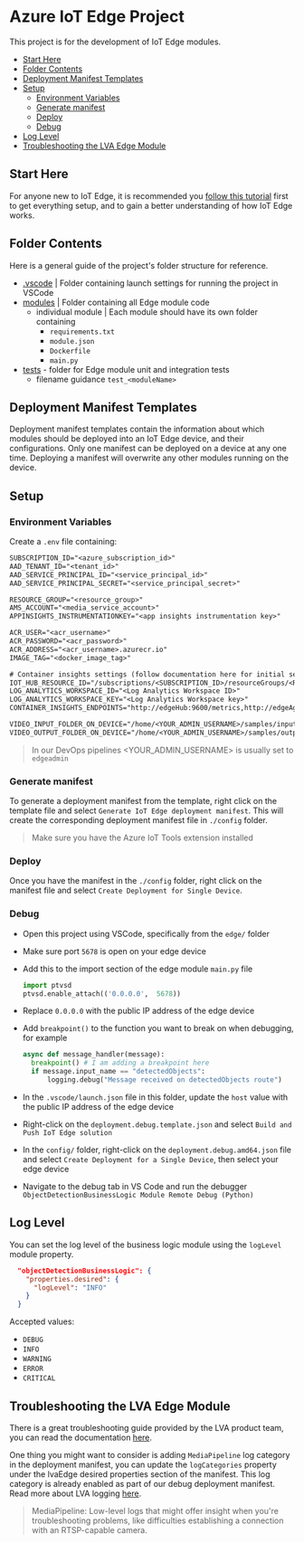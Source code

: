 # Azure IoT Edge Project <!-- omit in toc -->

This project is for the development of IoT Edge modules.

- [Start Here](#start-here)
- [Folder Contents](#folder-contents)
- [Deployment Manifest Templates](#deployment-manifest-templates)
- [Setup](#setup)
  - [Environment Variables](#environment-variables)
  - [Generate manifest](#generate-manifest)
  - [Deploy](#deploy)
  - [Debug](#debug)
- [Log Level](#log-level)
- [Troubleshooting the LVA Edge Module](#troubleshooting-the-lva-edge-module)

## Start Here

For anyone new to IoT Edge, it is recommended you [follow this tutorial](https://docs.microsoft.com/azure/iot-edge/tutorial-develop-for-linux)
first to get everything setup, and to gain a better understanding of how IoT Edge works.

## Folder Contents

Here is a general guide of the project's folder structure for reference.

- [.vscode](/.vscode) | Folder containing launch settings for running the project in VSCode
- [modules](/modules) | Folder containing all Edge module code
  - individual module | Each module should have its own folder containing
    - `requirements.txt`
    - `module.json`
    - `Dockerfile`
    - `main.py`
- [tests](/tests) - folder for Edge module unit and integration tests
  - filename guidance `test_<moduleName>`

## Deployment Manifest Templates

Deployment manifest templates contain the information about which modules should be deployed into an IoT Edge device, and their configurations.
Only one manifest can be deployed on a device at any one time. Deploying a manifest will overwrite any other modules running on the device.

## Setup

### Environment Variables

Create a `.env` file containing:

```txt
SUBSCRIPTION_ID="<azure_subscription_id>"
AAD_TENANT_ID="<tenant_id>"
AAD_SERVICE_PRINCIPAL_ID="<service_principal_id>"
AAD_SERVICE_PRINCIPAL_SECRET="<service_principal_secret>"

RESOURCE_GROUP="<resource_group>"
AMS_ACCOUNT="<media_service_account>"
APPINSIGHTS_INSTRUMENTATIONKEY="<app insights instrumentation key>"

ACR_USER="<acr_username>"
ACR_PASSWORD="<acr_password>"
ACR_ADDRESS="<acr_username>.azurecr.io"
IMAGE_TAG="<docker_image_tag>"

# Container insights settings (follow documentation here for initial setup: https://labs.iotedge.dev/codelabs/edgemon-preview/#0)
IOT_HUB_RESOURCE_ID="/subscriptions/<SUBSCRIPTION_ID>/resourceGroups/<RESOURCE_GROUP>/providers/Microsoft.Devices/IotHubs/<IOTHUB_NAME>"
LOG_ANALYTICS_WORKSPACE_ID="<Log Analytics Workspace ID>"
LOG_ANALYTICS_WORKSPACE_KEY="<Log Analytics Workspace key>"
CONTAINER_INSIGHTS_ENDPOINTS="http://edgeHub:9600/metrics,http://edgeAgent:9600/metrics,http://lvaEdge:9600/metric"

VIDEO_INPUT_FOLDER_ON_DEVICE="/home/<YOUR_ADMIN_USERNAME>/samples/input"
VIDEO_OUTPUT_FOLDER_ON_DEVICE="/home/<YOUR_ADMIN_USERNAME>/samples/output"
```

> In our DevOps pipelines <YOUR_ADMIN_USERNAME> is usually set to `edgeadmin`

### Generate manifest

To generate a deployment manifest from the template, right click on the template file and select `Generate IoT Edge deployment manifest`.
This will create the corresponding deployment manifest file in `./config` folder.

> Make sure you have the Azure IoT Tools extension installed

### Deploy

Once you have the manifest in the `./config` folder, right click on the manifest file and select `Create Deployment for Single Device`.

### Debug

- Open this project using VSCode, specifically from the `edge/` folder

- Make sure port `5678` is open on your edge device

- Add this to the import section of the edge module `main.py` file

  ```python
  import ptvsd
  ptvsd.enable_attach(('0.0.0.0',  5678))
  ```

- Replace `0.0.0.0` with the public IP address of the edge device

- Add `breakpoint()` to the function you want to break on when debugging, for example

  ```python
  async def message_handler(message):
    breakpoint() # I am adding a breakpoint here
    if message.input_name == "detectedObjects":
        logging.debug("Message received on detectedObjects route")
  ```

- In the `.vscode/launch.json` file in this folder, update the `host` value with the public IP address of the edge device

- Right-click on the `deployment.debug.template.json` and select `Build and Push IoT Edge solution`

- In the `config/` folder, right-click on the `deployment.debug.amd64.json` file and select `Create Deployment for a Single Device`,
  then select your edge device

- Navigate to the debug tab in VS Code and run the debugger `ObjectDetectionBusinessLogic Module Remote Debug (Python)`

## Log Level

You can set the log level of the business logic module using the `logLevel` module property.

```json
  "objectDetectionBusinessLogic": {
    "properties.desired": {
      "logLevel": "INFO"
    }
  }
```

Accepted values:

- `DEBUG`
- `INFO`
- `WARNING`
- `ERROR`
- `CRITICAL`

## Troubleshooting the LVA Edge Module

There is a great troubleshooting guide provided by the LVA product team, you can read the documentation [here](https://docs.microsoft.com/azure/media-services/live-video-analytics-edge/troubleshoot-how-to).

One thing you might want to consider is adding `MediaPipeline` log category in the deployment manifest, you can update the `logCategories`
property under the lvaEdge desired properties section of the manifest. This log category is already enabled as part of our debug deployment
manifest. Read more about LVA logging [here](
https://docs.microsoft.com/azure/media-services/live-video-analytics-edge/monitoring-logging#logging).

> MediaPipeline: Low-level logs that might offer insight when you're troubleshooting problems, like difficulties establishing a
> connection with an RTSP-capable camera.
